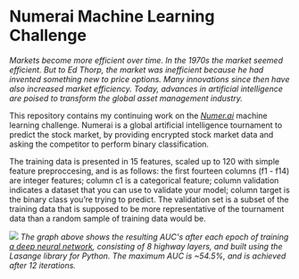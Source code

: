 # Numerai Machine Learning Challenge

<i>Markets become more efficient over time. In the 1970s the market seemed efficient. But to Ed Thorp, the market was inefficient because he had invented something new to price options. Many innovations since then have also increased market efficiency. Today, advances in artificial intelligence are poised to transform the global asset management industry.</i>

This repository contains my continuing work on the <i><a href="http://numer.ai/">Numer.ai</a></i> machine learning challenge. Numerai is a global artificial intelligence tournament to predict the stock market, by providing encrypted stock market data and asking the competitor to perform binary classification. 


The training data is presented in 15 features, scaled up to 120 with simple feature preproccesing, and is as follows: the first fourteen columns (f1 - f14) are integer features; column c1 is a categorical feature; column validation indicates a dataset that you can use to validate your model; column target is the binary class you’re trying to predict. The validation set is a subset of the training data that is supposed to be more representative of the tournament data than a random sample of training data would be.



<img src="http://i.imgur.com/TWjwvGb.png" />
<i>The graph above shows the resulting AUC's after each epoch of training <a href="https://github.com/KhaledSharif/numerai-scripts/blob/master/lasagne-script.py">a deep neural network</a>, consisting of 8 highway layers, and built using the Lasange library for Python. The maximum AUC is ~54.5%, and is achieved after 12 iterations.</i>
